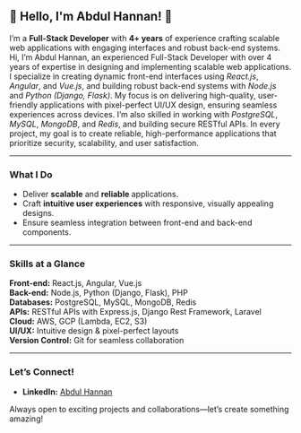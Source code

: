 ## 🌟 Hello, I'm **Abdul Hannan**! 👋 

I’m a **Full-Stack Developer** with **4+ years** of experience crafting scalable web applications with engaging interfaces and robust back-end systems.
Hi, I’m Abdul Hannan, an experienced Full-Stack Developer with over 4 years of expertise in designing and implementing scalable web applications. I specialize in creating dynamic front-end interfaces using *React.js*, *Angular*, and *Vue.js*, and building robust back-end systems with *Node.js* and *Python (Django, Flask)*. My focus is on delivering high-quality, user-friendly applications with pixel-perfect UI/UX design, ensuring seamless experiences across devices. I’m also skilled in working with *PostgreSQL*, *MySQL*, *MongoDB*, and *Redis*, and building secure RESTful APIs. In every project, my goal is to create reliable, high-performance applications that prioritize security, scalability, and user satisfaction.

---

### **What I Do**
- Deliver **scalable** and **reliable** applications.
- Craft **intuitive user experiences** with responsive, visually appealing designs.
- Ensure seamless integration between front-end and back-end components.

---

### **Skills at a Glance**

**Front-end:** React.js, Angular, Vue.js  
**Back-end:** Node.js, Python (Django, Flask), PHP  
**Databases:** PostgreSQL, MySQL, MongoDB, Redis  
**APIs:** RESTful APIs with Express.js, Django Rest Framework, Laravel  
**Cloud:** AWS, GCP (Lambda, EC2, S3)  
**UI/UX:** Intuitive design & pixel-perfect layouts  
**Version Control:** Git for seamless collaboration

---

### **Let’s Connect!**
- **LinkedIn:** [Abdul Hannan](https://linkedin.com/in/abdullhanan709)

Always open to exciting projects and collaborations—let’s create something amazing!
